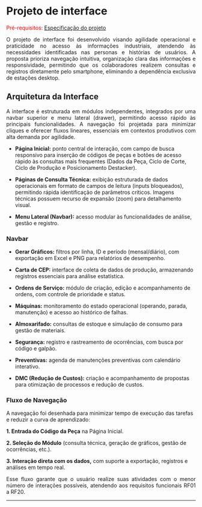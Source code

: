 # Projeto de interface

<span style="color:red">Pré-requisitos: <a href="02-Especificacao.md"> Especificação do projeto</a></span>

<p align="justify">O projeto de interface foi desenvolvido visando agilidade operacional e praticidade no acesso às informações industriais, atendendo às necessidades identificadas nas personas e histórias de usuários. A proposta prioriza navegação intuitiva, organização clara das informações e responsividade, permitindo que os colaboradores realizem consultas e registros diretamente pelo smartphone, eliminando a dependência exclusiva de estações desktop.</p>

 ## Arquitetura da Interface
<p align="justify">A interface é estruturada em módulos independentes, integrados por uma navbar superior e menu lateral (drawer), permitindo acesso rápido às principais funcionalidades. A navegação foi projetada para minimizar cliques e oferecer fluxos lineares, essenciais em contextos produtivos com alta demanda por agilidade.</p>

- **Página Inicial:** ponto central de interação, com campo de busca responsivo para inserção de códigos de peças e botões de acesso rápido às consultas mais frequentes (Dados da Peça, Ciclo de Corte, Ciclo de Produção e Posicionamento Destacker).
 
- **Páginas de Consulta Técnica:** exibição estruturada de dados operacionais em formato de campos de leitura (inputs bloqueados), permitindo rápida identificação de parâmetros críticos. Imagens técnicas possuem recurso de expansão (zoom) para detalhamento visual.
 
- **Menu Lateral (Navbar):** acesso modular às funcionalidades de análise, gestão e registro.

### Navbar

   - **Gerar Gráficos:** filtros por linha, ID e período (mensal/diário), com exportação em Excel e PNG para relatórios de desempenho.
  
   - **Carta de CEP:** interface de coleta de dados de produção, armazenando registros essenciais para análise estatística.
   
   - **Ordens de Serviço:** módulo de criação, edição e acompanhamento de ordens, com controle de prioridade e status.
  
   - **Máquinas:** monitoramento do estado operacional (operando, parada, manutenção) e acesso ao histórico de falhas.
 
   - **Almoxarifado:** consultas de estoque e simulação de consumo para gestão de materiais.
   
   - **Segurança:** registro e rastreamento de ocorrências, com busca por código e galpão.
   
   - **Preventivas:** agenda de manutenções preventivas com calendário interativo.
  
   - **DMC (Redução de Custos):** criação e acompanhamento de propostas para otimização de processos e redução de custos.

### Fluxo de Navegação
A navegação foi desenhada para minimizar tempo de execução das tarefas e reduzir a curva de aprendizado:

**1. Entrada do Código da Peça** na Página Inicial.

**2. Seleção do Módulo** (consulta técnica, geração de gráficos, gestão de ocorrências, etc.).

**3. Interação direta com os dados,** com suporte a exportação, registros e análises em tempo real.

<p align="justify">Esse fluxo garante que o usuário realize suas atividades com o menor número de interações possíveis, atendendo aos requisitos funcionais RF01 a RF20.</p>

---------------





















<p align="justify"></p>
<p align="justify"></p>
<p align="justify"></p>
<p align="justify"></p>
<p align="justify"></p>
<p align="justify"></p>
<p align="justify"></p>
<p align="justify"></p>
